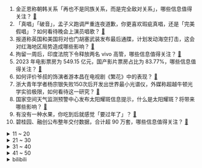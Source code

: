 1. 金正恩称朝韩关系「再也不是同族关系，而是完全敌对关系」，哪些信息值得关注？ [:link:](https://www.zhihu.com/question/637521520)
2. 「真唱」「破音」，孟子义跑调严重连夜道歉，你更喜欢瑕疵真唱，还是「完美假唱」？如何看待晚会上演员唱歌？ [:link:](https://www.zhihu.com/question/637523671)
3. 报道称英国和美国将对也门胡塞武装发布最后通牒，计划发动海空打击，这会对红海地区局势造成哪些影响？ [:link:](https://www.zhihu.com/question/637531307)
4. 拘留一周后，印度法院下令释放两名 vivo 高管，哪些信息值得关注？ [:link:](https://www.zhihu.com/question/637464995)
5. 2023 年电影票房为 549.15 亿元，国产影片票房占比为 83.77%，哪些信息值得关注？ [:link:](https://www.zhihu.com/question/637523155)
6. 如何评价爷叔的饰演者游本昌在电视剧《繁花》中的表现？ [:link:](https://www.zhihu.com/question/637098949)
7. 浙大青年学者杨宗银失败150次后开发出世界最小光谱仪，外媒称超越牛顿光学实验极限，如何看待这一研究？ [:link:](https://www.zhihu.com/question/637144784)
8. 国家空间天气监测预警中心发布太阳耀斑信息提示，什么是太阳耀斑？将带来哪些影响？ [:link:](https://www.zhihu.com/question/637521623)
9. 有没有一种水果，你吃到后就感觉「要过年了」？ [:link:](https://www.zhihu.com/question/637189030)
10. 碧桂园、融创公布整年交付数据，合计超 90 万套，哪些信息值得关注？ [:link:](https://www.zhihu.com/question/637509951)
<details>
<summary>11 ~ 20</summary>

11. 新年第一天告负！热身赛：八人国足1:2中国香港，三人直红罚下，亚洲杯前热身赛两连败，如何评价本场比赛？ [:link:](https://www.zhihu.com/question/637538318)
12. 哈尔滨旅游太火爆，黑龙江致信感谢海内外游客「您的传扬，把咱们都『整不会了』」，哪些信息值得关注？ [:link:](https://www.zhihu.com/question/637527059)
13. 理想汽车去年累计交付量超过六十万辆，是交付量最高的中国新势力车企，哪些信息值得关注？ [:link:](https://www.zhihu.com/question/637527024)
14. 如何评价风之谷中娜乌西卡毁掉新人类的胚胎，客观上造成人类灭亡？ [:link:](https://www.zhihu.com/question/34887546)
15. 传智教育、安利股份发布中融信托产品兑付风险公告，涉及本金合计 7000 万元，哪些信息值得关注？ [:link:](https://www.zhihu.com/question/637509400)
16. 日本鹿儿岛县一火山喷发，烟柱高达 1600 米，哪些信息值得关注？和此次的地震海啸是否有关联？ [:link:](https://www.zhihu.com/question/637529585)
17. 你读过哪些很震撼的文字？ [:link:](https://www.zhihu.com/question/598291804)
18. 如何看待问界m9元旦第一天假期大定突破2000？ [:link:](https://www.zhihu.com/question/637424680)
19. 2023 年我国电影总票房为 549.15 亿元，票房前十均为国产电影，如何看待该数据？ [:link:](https://www.zhihu.com/question/637512398)
20. 中国工程院院士杜祥琬表示， 95% 的宇宙是不被人类了解的，因此当下的年轻人机会更多，如何看待？ [:link:](https://www.zhihu.com/question/637256711)
</details>
<details>
<summary>21 ~ 30</summary>

21. 日本石川县轮岛市 1 月 1 日因地震发生「大规模」火灾，目前情况如何？地震后哪些事项需要注意？ [:link:](https://www.zhihu.com/question/637531517)
22. 2023德玛西亚杯八强赛，RA 3:1 战胜LNG挺进四强，如何评价这场比赛？ [:link:](https://www.zhihu.com/question/637521306)
23. 14.6 元淀粉丸包装成「复活丹」卖 7 千，如何看待此事？如何规避「养老诈骗」？ [:link:](https://www.zhihu.com/question/637523819)
24. 2024 年有哪些值得期待的新游戏？ [:link:](https://www.zhihu.com/question/634814953)
25. 长大以后你都明白了什么道理？ [:link:](https://www.zhihu.com/question/581994563)
26. 如何跟孩子解释「为什么不能说谎」？ [:link:](https://www.zhihu.com/question/487505792)
27. 日本气象厅就能登地区地震举行紧急记者会，提示日本未来几天内或再发生7级左右地震，哪些信息值得关注？ [:link:](https://www.zhihu.com/question/637530918)
28. 来点高级的，文笔挑战：攀山沐雨折星月，…………。大神们如何应对？ [:link:](https://www.zhihu.com/question/637454530)
29. 你知道哪些历史方面的冷知识? [:link:](https://www.zhihu.com/question/632305510)
30. 2024这个数字在数学有什么特别之处，为什么？ [:link:](https://www.zhihu.com/question/637473650)
</details>
<details>
<summary>31 ~ 40</summary>

31. 为什么有些人只喜欢单机游戏里的 PVE？ [:link:](https://www.zhihu.com/question/412337262)
32. 俄军称打击哈尔科夫多个乌克兰军事目标，乌军称目标为平民，俄乌相互指责对方发动对平民的袭击，如何评价？ [:link:](https://www.zhihu.com/question/637522675)
33. 有哪些苹果手机知识，是真正懂苹果手机的人才知道的？ [:link:](https://www.zhihu.com/question/635779594)
34. 电视剧《繁花》第 13-14 集拍得如何？有哪些值得关注的剧情点？ [:link:](https://www.zhihu.com/question/637530622)
35. 你有哪些珍贵的老照片？ [:link:](https://www.zhihu.com/question/54528729)
36. 如何评价周冬雨主演的电影《热搜》？ [:link:](https://www.zhihu.com/question/631996888)
37. 如果我有一个0.1Ω的电阻那我是不是可以获得大于电压的电流？ [:link:](https://www.zhihu.com/question/637477752)
38. 1 月 1 日日本石川县能登地区接连发生 7.4 级、6.1 级地震，并发布海啸警报，目前情况如何？ [:link:](https://www.zhihu.com/question/637525179)
39. 如何评价央视晚会任鲁豫和王靖雯合作的《台州》？ [:link:](https://www.zhihu.com/question/637522150)
40. 东京电力公司称，日本地震导致柏崎核电站燃料池水溢出，正检测其放射性，有哪些信息值得关注？ [:link:](https://www.zhihu.com/question/637545868)
</details>
<details>
<summary>41 ~ 50</summary>

41. 2024 年，我们还可以说「人生是旷野」吗？ [:link:](https://www.zhihu.com/question/635776855)
42. 2024元旦朋友圈文案发什么？ [:link:](https://www.zhihu.com/question/635888856)
43. 如何评价胡歌、马伊琍、唐嫣、辛芷蕾、游本昌、郑恺主演的电视剧《繁花》？ [:link:](https://www.zhihu.com/question/636907353)
44. 日本本州西岸近海发生 7.4 级地震，引发 5 米海啸，多条新干线停运，对当地有哪些影响 ？ [:link:](https://www.zhihu.com/question/637526098)
45. 2023 年我国电影总票房为 549.15 亿元，这一数据说明了什么？如何解读？ [:link:](https://www.zhihu.com/question/637513822)
46. 《魔兽争霸 3》中有哪些奇怪的单位？ [:link:](https://www.zhihu.com/question/267692668)
47. 现在NBA的防守是什么水平? [:link:](https://www.zhihu.com/question/264950858)
48. 在电视剧创作的过程中，导演和编剧之间是什么样的关系？谁更重要？ [:link:](https://www.zhihu.com/question/636534424)
49. 2024年的跨年夜你是怎么过的，可以分享一下吗？ [:link:](https://www.zhihu.com/question/637523068)
50. 开房车去旅行，真的方便吗？ [:link:](https://www.zhihu.com/question/628784807)
</details><details>
<summary>bilibili</summary>

</details>